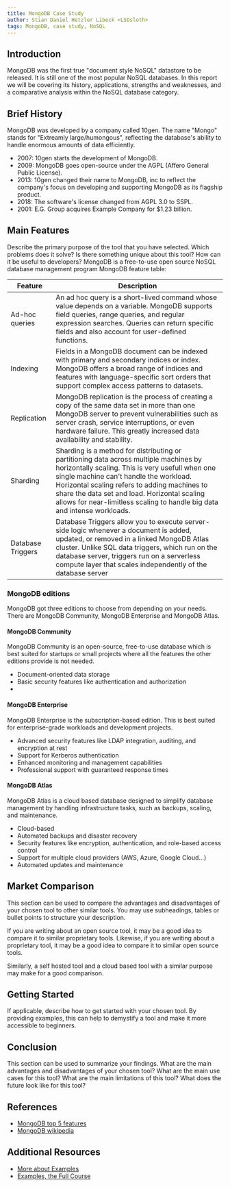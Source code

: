```yaml
---
title: MongoDB Case Study
author: Stian Daniel Hetzler Libeck <LSDsloth>
tags: MongoDB, case study, NoSQL
---
```


## Introduction

MongoDB was the first true "document style NoSQL" datastore to be released. It is still one of the most popular NoSQL databases. In this report we will be covering its history, applications, strengths and weaknesses, and a comparative analysis within the NoSQL database category.

## Brief History

MongoDB was developed by a company called 10gen. The name "Mongo" stands for "Extreamly large/humongous", reflecting the database's ability to handle enormous amounts of data efficiently. 
- 2007: 10gen starts the development of MongoDB.
- 2009: MongoDB goes open-source under the AGPL (Affero General Public License).
- 2013: 10gen changed their name to MongoDB, inc to reflect the company's focus on developing and supporting MongoDB as its flagship product.
- 2018: The software's license changed from AGPL 3.0 to SSPL.
- 2001: E.G. Group acquires Example Company for $1.23 billion.

## Main Features

Describe the primary purpose of the tool that you have selected. Which problems does it solve? Is there something unique about this tool? How can it be useful to developers?
MongoDB is a free-to-use open source NoSQL database management program
MongoDB feature table:

| Feature | Description |
| --- | --- |
| Ad-hoc queries | An ad hoc query is a short-lived command whose value depends on a variable. MongoDB supports field queries, range queries, and regular expression searches. Queries can return specific fields and also account for user-defined functions.  |
| Indexing | Fields in a MongoDB document can be indexed with primary and secondary indices or index. MongoDB offers a broad range of indices and features with language-specific sort orders that support complex access patterns to datasets. |
| Replication | MongoDB replication is the process of creating a copy of the same data set in more than one MongoDB server to prevent vulnerabilities such as server crash, service interruptions, or even hardware failure. This greatly increased data availability and stability. |
| Sharding | Sharding is a method for distributing or partitioning data across multiple machines by horizontally scaling. This is very usefull when one single machine can't handle the workload. Horizontal scaling refers to adding machines to share the data set and load. Horizontal scaling allows for near-limitless scaling to handle big data and intense workloads. |
| Database Triggers | Database Triggers allow you to execute server-side logic whenever a document is added, updated, or removed in a linked MongoDB Atlas cluster. Unlike SQL data triggers, which run on the database server, triggers run on a serverless compute layer that scales independently of the database server |

### MongoDB editions
MongoDB got three editions to choose from depending on your needs. There are MongoDB Community, MongoDB Enterprise and MongoDB Atlas.

#### MongoDB Community
MongoDB Community is an open-source, free-to-use database which is best suited for startups or small projects where all the features the other editions provide is not needed.
- Document-oriented data storage
- Basic security features like authentication and authorization
- 

#### MongoDB Enterprise
MongoDB Enterprise is the subscription-based edition. This is best suited for enterprise-grade workloads and development projects.
- Advanced security features like LDAP integration, auditing, and encryption at rest
- Support for Kerberos authentication
- Enhanced monitoring and management capabilities
- Professional support with guaranteed response times

#### MongoDB Atlas
MongoDB Atlas is a cloud based database designed to simplify database management by handling infrastructure tasks, such as backups, scaling, and maintenance.
- Cloud-based
- Automated backups and disaster recovery
- Security features like encryption, authentication, and role-based access control
- Support for multiple cloud providers (AWS, Azure, Google Cloud...)
- Automated updates and maintenance

## Market Comparison

This section can be used to compare the advantages and disadvantages of your chosen tool to other similar tools. You may use subheadings, tables or bullet points to structure your description.

If you are writing about an open source tool, it may be a good idea to compare it to similar proprietary tools. Likewise, if you are writing about a proprietary tool, it may be a good idea to compare it to similar open source tools.

Similarly, a self hosted tool and a cloud based tool with a similar purpose may make for a good comparison.

## Getting Started

If applicable, describe how to get started with your chosen tool. By providing examples, this can help to demystify a tool and make it more accessible to beginners.

## Conclusion

This section can be used to summarize your findings. What are the main advantages and disadvantages of your chosen tool? What are the main use cases for this tool? What are the main limitations of this tool? What does the future look like for this tool?

## References

- [MongoDB top 5 features](https://www.mongodb.com/what-is-mongodb/features)
- [MongoDB wikipedia](https://en.wikipedia.org/wiki/MongoDB#:~:text=History,-See%20also%3A%20MongoDB&text=The%20US%20software%20company%2010gen,its%20name%20to%20MongoDB%20Inc.)
## Additional Resources

- [More about Examples](https://example.com)
- [Examples, the Full Course](https://youtu.be/dQw4w9WgXcQ)

